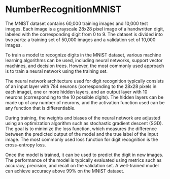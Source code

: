 # NumberRecognitionMNIST
The MNIST dataset contains 60,000 training images and 10,000 test images. Each image is a grayscale 28x28 pixel image of a handwritten digit, labeled with the corresponding digit from 0 to 9. The dataset is divided into two parts: a training set of 50,000 images and a validation set of 10,000 images.

To train a model to recognize digits in the MNIST dataset, various machine learning algorithms can be used, including neural networks, support vector machines, and decision trees. However, the most commonly used approach is to train a neural network using the training set.

The neural network architecture used for digit recognition typically consists of an input layer with 784 neurons (corresponding to the 28x28 pixels in each image), one or more hidden layers, and an output layer with 10 neurons (corresponding to the 10 possible digits). The hidden layers can be made up of any number of neurons, and the activation function used can be any function that is differentiable.

During training, the weights and biases of the neural network are adjusted using an optimization algorithm such as stochastic gradient descent (SGD). The goal is to minimize the loss function, which measures the difference between the predicted output of the model and the true label of the input image. The most commonly used loss function for digit recognition is the cross-entropy loss.

Once the model is trained, it can be used to predict the digit in new images. The performance of the model is typically evaluated using metrics such as accuracy, precision, and recall on the validation set. A well-trained model can achieve accuracy above 99% on the MNIST dataset.
